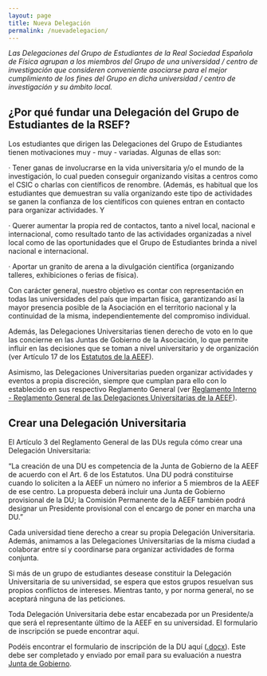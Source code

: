 ```yaml
---
layout: page
title: Nueva Delegación
permalink: /nuevadelegacion/
---
```


_Las Delegaciones del Grupo de Estudiantes de la Real Sociedad Española de Física agrupan a los miembros del Grupo de una universidad / centro de investigación que consideren conveniente asociarse para el mejor cumplimiento de los fines del Grupo en dicha universidad / centro de investigación y su ámbito local._


## ¿Por qué fundar una Delegación del Grupo de Estudiantes de la RSEF?

Los estudiantes que dirigen las Delegaciones del Grupo de Estudiantes tienen motivaciones muy - muy - variadas. Algunas de ellas son:

· Tener ganas de involucrarse en la vida universitaria y/o el mundo de la investigación, lo cual pueden conseguir organizando visitas a
centros como el CSIC o charlas con científicos de renombre. (Además, es habitual que los estudiantes que demuestran su valía organizando este tipo de actividades se ganen la confianza de los científicos con quienes entran en contacto para organizar actividades. Y 

· Querer aumentar la propia red de contactos, tanto a nivel local, nacional e internacional, como resultado tanto de las actividades organizadas a nivel local como de las oportunidades que el Grupo de Estudiantes brinda a nivel nacional e internacional.

· Aportar un granito de arena a la divulgación científica (organizando talleres, exhibiciones o ferias de física).



Con carácter general, nuestro objetivo es contar con representación en todas las universidades del país que impartan física, garantizando así la mayor presencia posible de la Asociación en el territorio nacional y la continuidad de la misma, independientemente del compromiso individual.

Además, las Delegaciones Universitarias tienen derecho de voto en lo que las concierne en las Juntas de Gobierno de la Asociación, lo que permite influir en las decisiones que se toman a nivel universitario y de organización (ver Artículo 17 de los [Estatutos de la AEEF](/documentos/)).

Asimismo, las Delegaciones Universitarias pueden organizar actividades y eventos a propia discreción, siempre que cumplan para ello con lo establecido en sus respectivo Reglamento General (ver [Reglamento Interno - Reglamento General de las Delegaciones Universitarias de la AEEF](/documentos/)).


## Crear una Delegación Universitaria

El Artículo 3 del Reglamento General de las DUs regula cómo crear una Delegación Universitaria:

“La creación de una DU es competencia de la Junta de Gobierno de la AEEF de acuerdo con el Art. 6 de los Estatutos. Una DU podrá constituirse cuando lo soliciten a la AEEF un número no inferior a 5 miembros de la AEEF de ese centro. La propuesta deberá incluir una Junta de Gobierno provisional de la DU; la Comisión Permanente de la AEEF también podrá designar un Presidente provisional con el encargo de poner en marcha una DU.”

Cada universidad tiene derecho a crear su propia Delegación Universitaria. Además, animamos a las Delegaciones Universitarias de la misma ciudad a colaborar entre sí y coordinarse para organizar actividades de forma conjunta.

Si más de un grupo de estudiantes desease constituir la Delegación Universitaria de su universidad, se espera que estos grupos resuelvan sus propios conflictos de intereses. Mientras tanto, y por norma general, no se aceptará ninguna de las peticiones.

Toda Delegación Universitaria debe estar encabezada por un Presidente/a que será el representante último de la AEEF en su universidad.
El formulario de inscripción se puede encontrar aquí.

Podéis encontrar el formulario de inscripción de la DU aquí ([.docx](https://drive.google.com/open?id=0B5Xs4TPtLJkWZWdpN2QyNzFpU2M)). Este debe ser completado y enviado por email para su evaluación a nuestra <a href="mailto:estudiantes@rsef.es">Junta de Gobierno</a>.
